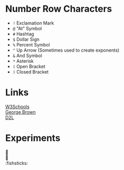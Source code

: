 # Number Row Characters
- `!` Exclamation Mark
- `@` "At" Symbol
- `#`  Hashtag
- `$` Dollar Sign
- `%` Percent Symbol
- `^` Up Arrow (Sometimes used to create exponents)
- `&` And Symbol
- `*` Asterisk
- `(` Open Bracket
- `)` Closed Bracket


# Links  

[W3Schools](https://www.w3schools.com/)   
[George Brown](https://www.georgebrown.ca/)  
[D2L](https://learn.georgebrown.ca/d2l/home)  

# Experiments  
:no_entry_sign:   
:vulcan_salute:  
:fishsticks:
